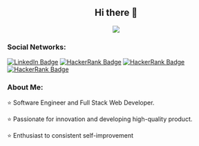 <h2 align="center">Hi there 👋</h2>
<div align="center"><img src="https://komarev.com/ghpvc/?username=ByteKatana&style=for-the-badge" /></div>

### Social Networks:
<div id="badges">
  <a href="https://www.linkedin.com/in/kaan-a-160454176/"><img src="https://img.shields.io/badge/LinkedIn-blue?style=for-the-badge&logo=linkedin&logoColor=white" alt="LinkedIn Badge"/></a>
  <a href="https://www.hackerrank.com/bytekatana"><img src="https://img.shields.io/badge/HackerRank-black?style=for-the-badge&logo=hackerrank&logoColor=white" alt="HackerRank Badge"/></a>
  <a href="https://stackshare.io/ByteKatana/bytestack"><img src="https://img.shields.io/badge/Stackshare-blue?style=for-the-badge&logo=stackshare&logoColor=white" alt="HackerRank Badge"/></a>
   <a href="https://www.cakeresume.com/bytekatana"><img src="https://img.shields.io/badge/CakeResume-green?style=for-the-badge&logo=cakeresume&logoColor=white" alt="HackerRank Badge"/></a>
</div>

### About Me:

 ⭐ Software Engineer and Full Stack Web Developer.

⭐ Passionate for innovation and developing high-quality product.

⭐ Enthusiast to consistent self-improvement
